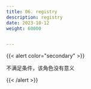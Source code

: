 ```yaml
---
title: 06. registry
description: registry
date: 2023-10-12
weight: 60000


---
```

<style>
th, td {
  border: 1px solid rgb(190, 190, 190);
}
</style>



{{< alert color="secondary" >}}

不满足条件，该角色没有意义

{{< /alert >}}



###

```yaml

```

























